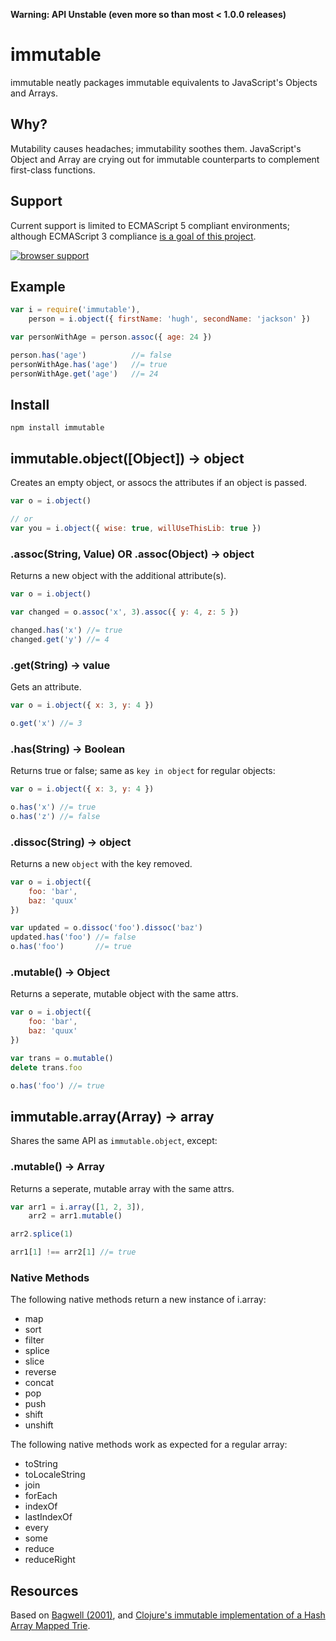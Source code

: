 **Warning: API Unstable (even more so than most < 1.0.0 releases)**

# immutable

immutable neatly packages immutable equivalents to JavaScript's Objects and Arrays.

## Why?

Mutability causes headaches; immutability soothes them.  JavaScript's Object and Array are crying out for immutable counterparts to complement first-class functions.


## Support

Current support is limited to ECMAScript 5 compliant environments; although ECMAScript 3 compliance [is a goal of this project](https://github.com/hughfdjackson/immutable/issues/7).


[![browser support](http://ci.testling.com/hughfdjackson/immutable.png)](http://ci.testling.com/hughfdjackson/immutable)

## Example

```javascript
var i = require('immutable'),
    person = i.object({ firstName: 'hugh', secondName: 'jackson' })

var personWithAge = person.assoc({ age: 24 })

person.has('age')          //= false
personWithAge.has('age')   //= true
personWithAge.get('age')   //= 24
```

## Install

`npm install immutable`

## immutable.object([Object]) -> object

Creates an empty object, or assocs the attributes if an object is passed.

```javascript
var o = i.object()

// or
var you = i.object({ wise: true, willUseThisLib: true })
```

### .assoc(String, Value) OR .assoc(Object) -> object

Returns a new object with the additional attribute(s).

```javascript
var o = i.object()

var changed = o.assoc('x', 3).assoc({ y: 4, z: 5 })

changed.has('x') //= true
changed.get('y') //= 4
```

### .get(String) -> value

Gets an attribute.

```javascript
var o = i.object({ x: 3, y: 4 })

o.get('x') //= 3
```

### .has(String) -> Boolean

Returns true or false; same as `key in object` for regular objects:

```javascript
var o = i.object({ x: 3, y: 4 })

o.has('x') //= true
o.has('z') //= false
```

### .dissoc(String) -> object

Returns a new `object` with the key removed.

```javascript
var o = i.object({
    foo: 'bar',
    baz: 'quux'
})

var updated = o.dissoc('foo').dissoc('baz')
updated.has('foo') //= false
o.has('foo')       //= true
```

### .mutable() -> Object

Returns a seperate, mutable object with the same attrs.

```javascript
var o = i.object({
    foo: 'bar',
    baz: 'quux'
})

var trans = o.mutable()
delete trans.foo

o.has('foo') //= true
```

## immutable.array(Array) -> array

Shares the same API as `immutable.object`, except:

### .mutable() -> Array

Returns a seperate, mutable array with the same attrs.

```javascript
var arr1 = i.array([1, 2, 3]),
    arr2 = arr1.mutable()

arr2.splice(1)

arr1[1] !== arr2[1] //= true
```

### Native Methods

The following native methods return a new instance of i.array:

* map
* sort
* filter
* splice
* slice
* reverse
* concat
* pop
* push
* shift
* unshift

The following native methods work as expected for a regular array:

* toString
* toLocaleString
* join
* forEach
* indexOf
* lastIndexOf
* every
* some
* reduce
* reduceRight

## Resources

Based on [Bagwell (2001)](http://lampwww.epfl.ch/papers/idealhashtrees.pdf), and [Clojure's immutable implementation of a Hash Array Mapped Trie](https://github.com/clojure/clojure/blob/master/src/jvm/clojure/lang/PersistentHashMap.java).
